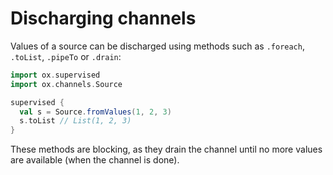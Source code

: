# Discharging channels

Values of a source can be discharged using methods such as `.foreach`, `.toList`, `.pipeTo` or `.drain`:

```scala mdoc:compile-only
import ox.supervised
import ox.channels.Source

supervised {
  val s = Source.fromValues(1, 2, 3)
  s.toList // List(1, 2, 3)
}
```

These methods are blocking, as they drain the channel until no more values are available (when the channel is done).
